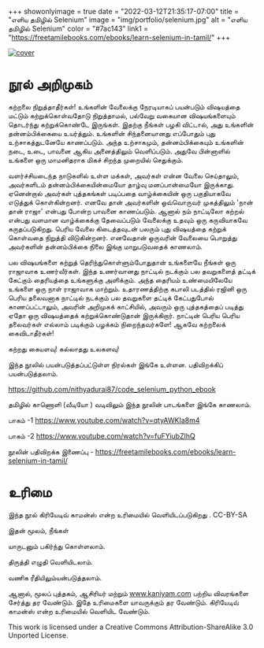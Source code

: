 +++
showonlyimage = true
date = "2022-03-12T21:35:17-07:00"
title = "எளிய தமிழில் Selenium"
image = "img/portfolio/selenium.jpg"
alt = "எளிய தமிழில் Selenium"
color = "#7ac143"
link1 = "https://freetamilebooks.com/ebooks/learn-selenium-in-tamil/"
+++



<!--more-->


[![cover](/img/portfolio/selenium-small.jpg)](https://freetamilebooks.com/ebooks/learn-selenium-in-tamil/)

# நூல் அறிமுகம்


கற்றலை நிறுத்தாதீர்கள்! உங்களின் வேலைக்கு நேரடியாகப் பயன்படும் விஷயத்தை மட்டும் கற்றுக்கொள்வதோடு நிறுத்தாமல், பல்வேறு வகையான விஷயங்களையும் தொடர்ந்து கற்றுக்கொண்டே இருங்கள். இதற்கு நீங்கள் பழகி விட்டால், அது உங்களின் தன்னம்பிக்கையை உயர்த்தும். உங்களின் சிந்தனையானது எப்போதும் புது உற்சாகத்துடனேயே காணப்படும். அந்த உற்சாகமும், தன்னம்பிக்கையும் உங்களின் நடை, உடை, பாவனை ஆகிய அனைத்திலும் வெளிப்படும். அதுவே பின்னாளில்  உங்களை ஒரு மாமனிதராக மிகச் சிறந்த முறையில் செதுக்கும். 

  

வளர்ச்சியடைந்த நாடுகளில் உள்ள மக்கள், அவர்கள் என்ன வேலை செய்தாலும், அவர்களிடம் தன்னம்பிக்கையின்மையோ தாழ்வு மனப்பான்மையோ இருக்காது. ஏனென்றால் அவர்கள் புத்தகங்கள் படிப்பதை வாழ்க்கையின் ஒரு பகுதியாகவே எடுத்துக் கொள்கின்றனர். எனவே தான் அவர்களின் ஒவ்வொருவர்  முகத்திலும் 'நான் தான் ராஜா' என்பது போன்ற பாவனை காணப்படும். ஆனால் நம் நாட்டிலோ கற்றல் என்பது வளமான வாழ்க்கைக்கு தேவைப்படும் வேலைக்கு உதவும் ஒரு கருவியாகவே கருதப்படுகிறது. பெரிய வேலை கிடைத்தவுடன் பலரும் புது விஷயத்தை கற்றுக் கொள்வதை நிறுத்தி விடுகின்றனர். எனவேதான் ஒருவரின் வேலையை பொறுத்து அவர்களின் தன்னம்பிக்கை நிலை இங்கு மாறுபடுவதைக் காணலாம். 

  

பல விஷயங்களை கற்றுத் தெரிந்துகொள்ளும்போதுதான் உங்களையே நீங்கள் ஒரு ராஜாவாக உணர்வீர்கள். இந்த உணர்வானது நாட்டில் நடக்கும் பல தவறுகளைத் தட்டிக் கேட்கும் தைரியத்தை உங்களுக்கு அளிக்கும். அந்த தைரியம் உண்மையிலேயே உங்களை ஒரு நாள் ராஜாவாக மாற்றும். உதாரணத்திற்கு கபாலி படத்தில் ரஜினி ஒரு பெரிய தலைவனாக நாட்டில் நடக்கும் பல தவறுகளை தட்டிக் கேட்பதுபோல் காணப்பட்டாலும், அவரின் அறிமுகக் காட்சியில், அவரும் ஒரு புத்தகத்தைப் படித்து ஏதோ ஒரு விஷயத்தைக் கற்றுக்கொண்டுதான் இருக்கிறார். நாட்டின் பெரிய பெரிய தலைவர்கள் எல்லாம் படிக்கும் பழக்கம் நிறைந்தவர்களே! ஆகவே கற்றலைக் கைவிடாதீர்கள்! 

  

கற்றது கையளவு! கல்லாதது உலகளவு! 

 

இந்த நூலில் பயன்படுத்தப்பட்டுள்ள நிரல்கள் இங்கே உள்ளன. பதிவிறக்கிப் பயன்படுத்தலாம்.

https://github.com/nithyadurai87/code_selenium_python_ebook

தமிழில் காணொளி (வீடியோ ) வடிவிலும் இந்த நூலின் பாடங்களை இங்கே காணலாம்.

பாகம் -1 https://www.youtube.com/watch?v=qtyAWKIa8m4

பாகம் -2 https://www.youtube.com/watch?v=fuFYiubZlhQ  

 

நூலின் பதிவிறக்க இணைப்பு - https://freetamilebooks.com/ebooks/learn-selenium-in-tamil/


# உரிமை
இந்த நூல் கிரியேடிவ் காமன்ஸ் என்ற உரிமையில் வெளியிடப்படுகிறது . CC-BY-SA 

இதன் மூலம், நீங்கள்

யாருடனும் பகிர்ந்து கொள்ளலாம்.

திருத்தி எழுதி வெளியிடலாம்.

வணிக ரீதியிலும்யன்படுத்தலாம்.

ஆனால், மூலப் புத்தகம், ஆசிரியர் மற்றும் www.kaniyam.com பற்றிய விவரங்களை சேர்த்து தர வேண்டும். இதே உரிமைகளை யாவருக்கும் தர வேண்டும். கிரியேடிவ் காமன்ஸ் என்ற உரிமையில் வெளியிட வேண்டும்.

This work is licensed under a Creative Commons Attribution-ShareAlike 3.0 Unported License. 
